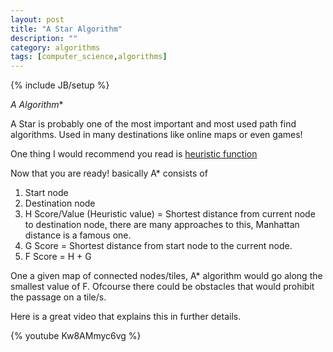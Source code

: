 ```yaml
---
layout: post
title: "A Star Algorithm"
description: ""
category: algorithms
tags: [computer_science,algorithms]
---
```

{% include JB/setup %}

**A* Algorithm**

A Star is probably one of the most important and most used path find algorithms. Used in many destinations like online maps or even games!

One thing I would recommend you read is [heuristic function][1]

Now that you are ready! basically A* consists of

1. Start node
2. Destination node
3. H Score/Value (Heuristic value)  = Shortest distance from current node to destination node, there are many approaches to this, Manhattan distance is a famous one.
4. G Score = Shortest distance from start node to the current node.
5. F Score = H + G

One a given map of connected nodes/tiles, A* algorithm would go along the smallest value of F. Ofcourse there could be obstacles that would prohibit the passage on a tile/s.

Here is a great video that explains this in further details.

{% youtube Kw8AMmyc6vg %}


  [1]: /concepts/2014/04/23/heuristic-function/